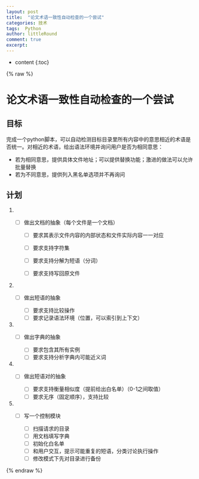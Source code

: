 ```yaml
---
layout: post
title:  "论文术语一致性自动检查的一个尝试"
categories: 技术
tags:  Python
author: littleRound
comment: true
excerpt: 
---
```


* content
{:toc}

{% raw %}

# 论文术语一致性自动检查的一个尝试

## 目标

完成一个python脚本，可以自动检测目标目录里所有内容中的意思相近的术语是否统一。对相近的术语，给出语法环境并询问用户是否为相同意思：

- 若为相同意思，提供具体文件地址；可以提供替换功能；激进的做法可以允许批量替换
- 若为不同意思，提供列入黑名单选项并不再询问

## 计划

1. - [ ] 做出文档的抽象（每个文件是一个文档）

     - [ ] 要求其表示文件内容的内部状态和文件实际内容一一对应
     - [ ] 要求支持字符集

     - [ ] 要求支持分解为短语（分词）
     - [ ] 要求支持写回原文件

2. - [ ] 做出短语的抽象

     - [ ] 要求支持比较操作
     - [ ] 要求记录语法环境（位置，可以索引到上下文）

3. - [ ] 做出字典的抽象

     - [ ] 要求包含其所有实例
     - [ ] 要求支持分析字典内可能近义词

4. - [ ] 做出短语对的抽象

     - [ ] 要求支持衡量相似度（提前给出白名单）（0-1之间取值）
     - [ ] 要求无序（固定顺序），支持比较

5. - [ ] 写一个控制模块

     - [ ] 扫描请求的目录
     - [ ] 用文档填写字典
     - [ ] 初始化白名单
     - [ ] 和用户交互，提示可能重复的短语，分类讨论执行操作
     - [ ] 修改模式下先对目录进行备份

{% endraw %}